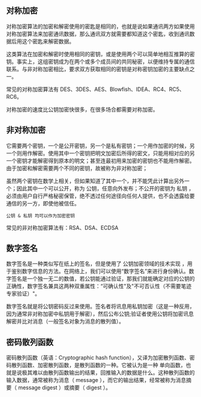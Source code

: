 ## 对称加密
对称加密算法的加密和解密使用的密匙是相同的，也就是说如果通讯两方如果使用对称加密算法来加密通讯数据，那么通讯双方就需要都知道这个密匙，收到通讯数据后用这个密匙来解密数据。

这类算法在加密和解密时使用相同的密钥，或是使用两个可以简单地相互推算的密钥。事实上，这组密钥成为在两个或多个成员间的共同秘密，以便维持专属的通信联系。与非对称加密相比，要求双方获取相同的密钥是对称密钥加密的主要缺点之一。

常见的对称加密算法有 DES、3DES、AES、Blowfish、IDEA、RC4、RC5、RC6。

对称加密的速度比公钥加密快很多，在很多场合都需要对称加密。

## 非对称加密
它需要两个密钥，一个是公开密钥，另一个是私有密钥；一个用作加密的时候，另一个则用作解密。使用其中一个密钥把明文加密后所得的密文，只能用相对应的另一个密钥才能解密得到原本的明文；甚至连最初用来加密的密钥也不能用作解密。由于加密和解密需要两个不同的密钥，故被称为非对称加密；

虽然两个密钥在数学上相关，但如果知道了其中一个，并不能凭此计算出另外一个；因此其中一个可以公开，称为 公钥，任意向外发布；不公开的密钥为 私钥 ，必须由用户自行严格秘密保管，绝不透过任何途径向任何人提供，也不会透露给要通信的另一方，即使他被信任。

    公钥 & 私钥 均可以作为加密密钥

常见的非对称加密算法有：RSA、DSA、ECDSA

## 数字签名
数字签名是一种类似写在纸上的签名，但是使用了 公钥加密领域的技术实现 ，用于鉴别数字信息的方法。在网络上，我们可以使用“数字签名”来进行身份确认。数字签名是一个独一无二的数值，若公钥能通过验证，那我们就能确定对应的公钥的正确性，数字签名兼具这两种双重属性：“可确认性"及"不可否认性（不需要笔迹专家验证）"。

数字签名就是将公钥密码反过来使用。签名者将讯息用私钥加密（这是一种反用，因为通常非对称加密中私钥用于解密），然后公布公钥;验证者使用公钥将加密讯息解密并比对消息（一般签名对象为消息的散列值）。

## 密码散列函数
密码散列函数（英语：Cryptographic hash function），又译为加密散列函数、密码散列函数、加密散列函数，是散列函数的一种。它被认为是一种 单向函数，也就是说极其难以由散列函数输出的结果，回推输入的数据是什么。这种散列函数的输入数据，通常被称为消息（ message ），而它的输出结果，经常被称为消息摘要（ message digest ）或摘要（ digest ）。